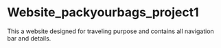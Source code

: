 # Website_packyourbags_project1
This a website designed for traveling purpose and contains all navigation bar and details. 
